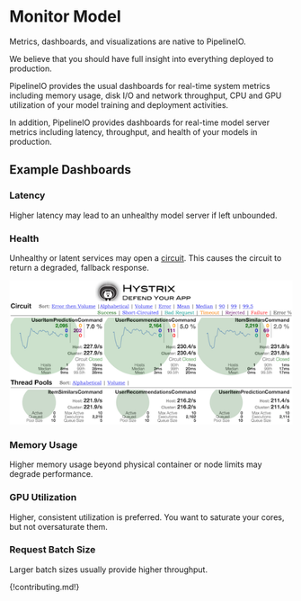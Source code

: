 # Monitor Model
Metrics, dashboards, and visualizations are native to PipelineIO.  

We believe that you should have full insight into everything deployed to production.

PipelineIO provides the usual dashboards for real-time system metrics including memory usage, disk I/O and network throughput, CPU and GPU utilization of your model training and deployment activities.

In addition, PipelineIO provides dashboards for real-time model server metrics including latency, throughput, and health of your models in production.

## Example Dashboards

### Latency
Higher latency may lead to an unhealthy model server if left unbounded.

### Health
Unhealthy or latent services may open a [circuit](https://www.infoq.com/interviews/Building-Resilient-Systems-Michael-Nygard).  This causes the circuit to return a degraded, fallback response.

![Model Health](/img/hystrix-example-600x306.png)

### Memory Usage
Higher memory usage beyond physical container or node limits may degrade performance.

### GPU Utilization
Higher, consistent utilization is preferred.  You want to saturate your cores, but not oversaturate them.

### Request Batch Size
Larger batch sizes usually provide higher throughput.

{!contributing.md!}
